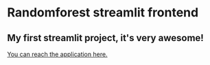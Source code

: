 # Randomforest streamlit frontend
## My first streamlit project, it's very awesome!

[You can reach the application here.](https://princewell-baffour-streamlit-randomfores-streamlit-part1-ljqo0x.streamlit.app/)
